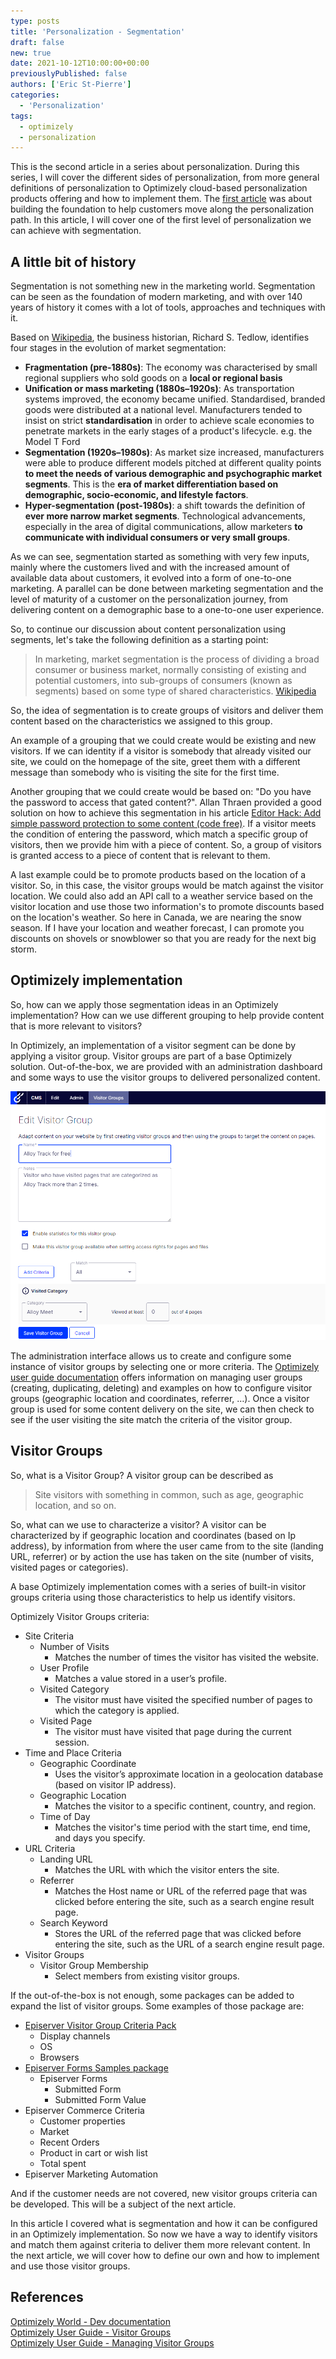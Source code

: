 ```yaml
---
type: posts
title: 'Personalization - Segmentation'
draft: false
new: true
date: 2021-10-12T10:00:00+00:00
previouslyPublished: false
authors: ['Eric St-Pierre']
categories:
  - 'Personalization'
tags:
  - optimizely
  - personalization
---
```


This is the second article in a series about personalization. During this series, I will cover the different sides of personalization, from more general definitions of personalization to Optimizely cloud-based personalization products offering and how to implement them. The [first article](https://eric.st-pierre.xyz/posts/personalization-introduction/) was about building the foundation to help customers move along the personalization path. In this article, I will cover one of the first level of personalization we can achieve with segmentation.

## A little bit of history

Segmentation is not something new in the marketing world. Segmentation can be seen as the foundation of modern marketing, and with over 140 years of history it comes with a lot of tools, approaches and techniques with it.

Based on [Wikipedia](https://en.wikipedia.org/wiki/Market_segmentation#History), the business historian, Richard S. Tedlow, identifies four stages in the evolution of market segmentation:

- **Fragmentation (pre-1880s)**: The economy was characterised by small regional suppliers who sold goods on a **local or regional basis**
- **Unification or mass marketing (1880s–1920s)**: As transportation systems improved, the economy became unified. Standardised, branded goods were distributed at a national level. Manufacturers tended to insist on strict **standardisation** in order to achieve scale economies to penetrate markets in the early stages of a product's lifecycle. e.g. the Model T Ford
- **Segmentation (1920s–1980s)**: As market size increased, manufacturers were able to produce different models pitched at different quality points **to meet the needs of various demographic and psychographic market segments**. This is the **era of market differentiation based on demographic, socio-economic, and lifestyle factors**.
- **Hyper-segmentation (post-1980s)**: a shift towards the definition of **ever more narrow market segments**. Technological advancements, especially in the area of digital communications, allow marketers **to communicate with individual consumers or very small groups**.

As we can see, segmentation started as something with very few inputs, mainly where the customers lived and with the increased amount of available data about customers, it evolved into a form of one-to-one marketing. A parallel can be done between marketing segmentation and the level of maturity of a customer on the personalization journey, from delivering content on a demographic base to a one-to-one user experience.

So, to continue our discussion about content personalization using segments, let's take the following definition as a starting point:

> In marketing, market segmentation is the process of dividing a broad consumer or business market, normally consisting of existing and potential customers, into sub-groups of consumers (known as segments) based on some type of shared characteristics.
> [Wikipedia](https://en.wikipedia.org/wiki/Market_segmentation)

So, the idea of segmentation is to create groups of visitors and deliver them content based on the characteristics we assigned to this group.

An example of a grouping that we could create would be existing and new visitors. If we can identity if a visitor is somebody that already visited our site, we could on the homepage of the site, greet them with a different message than somebody who is visiting the site for the first time.

Another grouping that we could create would be based on: "Do you have the password to access that gated content?". Allan Thraen provided a good solution on how to achieve this segmentation in his article [Editor Hack: Add simple password protection to some content (code free)](https://www.codeart.dk/blog/2021/9/editor-hack-add-simple-password-protection-to-some-content-code-free/). If a visitor meets the condition of entering the password, which match a specific group of visitors, then we provide him with a piece of content. So, a group of visitors is granted access to a piece of content that is relevant to them.

A last example could be to promote products based on the location of a visitor. So, in this case, the visitor groups would be match against the visitor location. We could also add an API call to a weather service based on the visitor location and use those two information's to promote discounts based on the location's weather. So here in Canada, we are nearing the snow season. If I have your location and weather forecast, I can promote you discounts on shovels or snowblower so that you are ready for the next big storm.

## Optimizely implementation

So, how can we apply those segmentation ideas in an Optimizely implementation? How can we use different grouping to help provide content that is more relevant to visitors?

In Optimizely, an implementation of a visitor segment can be done by applying a visitor group. Visitor groups are part of a base Optimizely solution. Out-of-the-box, we are provided with an administration dashboard and some ways to use the visitor groups to delivered personalized content.

![](images/optimizely-visitor-group-interface.png)

The administration interface allows us to create and configure some instance of visitor groups by selecting one or more criteria. The [Optimizely user guide documentation](https://webhelp.optimizely.com/latest/en/cms-admin/visitor-groups.htm) offers information on managing user groups (creating, duplicating, deleting) and examples on how to configure visitor groups (geographic location and coordinates, referrer, …). Once a visitor group is used for some content delivery on the site, we can then check to see if the user visiting the site match the criteria of the visitor group.

## Visitor Groups

So, what is a Visitor Group? A visitor group can be described as

> Site visitors with something in common, such as age, geographic location, and so on.

So, what can we use to characterize a visitor? A visitor can be characterized by if geographic location and coordinates (based on Ip address), by information from where the user came from to the site (landing URL, referrer) or by action the use has taken on the site (number of visits, visited pages or categories).

A base Optimizely implementation comes with a series of built-in visitor groups criteria using those characteristics to help us identify visitors.

Optimizely Visitor Groups criteria:

- Site Criteria
  - Number of Visits
    - Matches the number of times the visitor has visited the website.
  - User Profile
    - Matches a value stored in a user’s profile.
  - Visited Category
    - The visitor must have visited the specified number of pages to which the category is applied.
  - Visited Page
    - The visitor must have visited that page during the current session.
- Time and Place Criteria
  - Geographic Coordinate
    - Uses the visitor’s approximate location in a geolocation database (based on visitor IP address).
  - Geographic Location
    - Matches the visitor to a specific continent, country, and region.
  - Time of Day
    - Matches the visitor's time period with the start time, end time, and days you specify.
- URL Criteria
  - Landing URL
    - Matches the URL with which the visitor enters the site.
  - Referrer
    - Matches the Host name or URL of the referred page that was clicked before entering the site, such as a search engine result page.
  - Search Keyword
    - Stores the URL of the referred page that was clicked before entering the site, such as the URL of a search engine result page.
- Visitor Groups
  - Visitor Group Membership
    - Select members from existing visitor groups.

If the out-of-the-box is not enough, some packages can be added to expand the list of visitor groups. Some examples of those package are:

- [Episerver Visitor Group Criteria Pack](https://nuget.optimizely.com/package/?id=EPiServer.VisitorGroupsCriteriaPack)
  - Display channels
  - OS
  - Browsers
- [Episerver Forms Samples package](https://github.com/episerver/EPiServer.Forms.Samples)
  - Episerver Forms
    - Submitted Form
    - Submitted Form Value
- Episerver Commerce Criteria
  - Customer properties
  - Market
  - Recent Orders
  - Product in cart or wish list
  - Total spent
- Episerver Marketing Automation

And if the customer needs are not covered, new visitor groups criteria can be developed. This will be a subject of the next article.

In this article I covered what is segmentation and how it can be configured in an Optimizely implementation. So now we have a way to identify visitors and match them against criteria to deliver them more relevant content. In the next article, we will cover how to define our own and how to implement and use those visitor groups.

## References

[Optimizely World - Dev documentation](https://world.optimizely.com/documentation/developer-guides/CMS/personalization/)  
[Optimizely User Guide - Visitor Groups](https://webhelp.optimizely.com/latest/en/personalization/visitor-groups.htm)  
[Optimizely User Guide - Managing Visitor Groups](https://webhelp.optimizely.com/latest/en/cms-admin/visitor-groups.htm)
